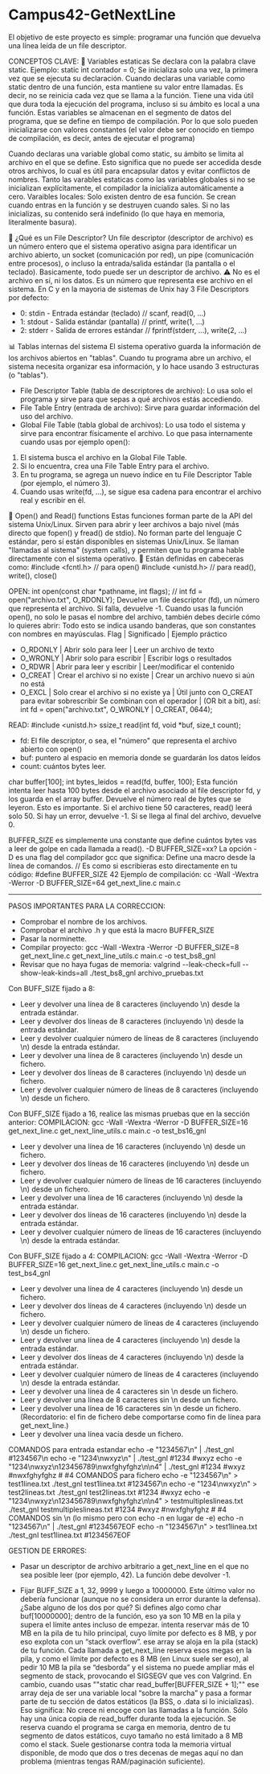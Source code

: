 # Campus42-GetNextLine
El objetivo de este proyecto es simple: programar una función que devuelva una línea leída de un file descriptor.

CONCEPTOS CLAVE:
🔹 Variables estaticas
Se declara con la palabra clave static. Ejemplo: static int contador = 0;
Se inicializa solo una vez, la primera vez que se ejecuta su declaración.
Cuando declaras una variable como static dentro de una función, esta mantiene su valor entre llamadas. Es decir, no se reinicia cada vez que se llama a la función.
Tiene una vida útil que dura toda la ejecución del programa, incluso si su ámbito es local a una función.
Estas variables se almacenan en el segmento de datos del programa, que se define en tiempo de compilación. Por lo que solo pueden inicializarse con valores constantes (el valor debe ser conocido en tiempo de compilación, es decir, antes de ejecutar el programa)

Cuando declaras una variable global como static, su ámbito se limita al archivo en el que se define. Esto significa que no puede ser accedida desde otros archivos, lo cual es útil para encapsular datos y evitar conflictos de nombres.
Tanto las varables estaticas como las variables globales si no se inicializan explícitamente, el compilador la inicializa automáticamente a cero.
Varaibles locales: Solo existen dentro de esa función. Se crean cuando entras en la función y se destruyen cuando sales. Si no las inicializas, su contenido será indefinido (lo que haya en memoria, literalmente basura).

🔹 ¿Qué es un File Descriptor?
Un file descriptor (descriptor de archivo) es un número entero que el sistema operativo asigna para identificar un archivo abierto, un socket (comunicación por red), un pipe (comunicación entre procesos), o incluso la entrada/salida estándar (la pantalla o el teclado). Basicamente, todo puede ser un descriptor de archivo.
⚠️ No es el archivo en sí, ni los datos. Es un número que representa ese archivo en el sistema.
En C y en la mayoria de sistemas de Unix hay 3 File Descriptors por defecto:
- 0: stdin - Entrada estándar (teclado) // scanf, read(0, ...)
- 1: stdout - Salida estándar (pantalla) // printf, write(1, ...)
- 2: stderr - Salida de errores estándar // fprintf(stderr, ...), write(2, ...)

📊 Tablas internas del sistema
El sistema operativo guarda la información de los archivos abiertos en "tablas". Cuando tu programa abre un archivo, el sistema necesita organizar esa información, y lo hace usando 3 estructuras (o "tablas").
- File Descriptor Table (tabla de descriptores de archivo): Lo usa solo el programa y sirve para que sepas a qué archivos estás accediendo.
- File Table Entry (entrada de archivo): Sirve para guardar información del uso del archivo.
- Global File Table (tabla global de archivos): Lo usa todo el sistema	y sirve para encontrar físicamente el archivo.
Lo que pasa internamente cuando usas por ejemplo open():
1. El sistema busca el archivo en la Global File Table.
2. Si lo encuentra, crea una File Table Entry para el archivo.
3. En tu programa, se agrega un nuevo índice en tu File Descriptor Table (por ejemplo, el número 3).
4. Cuando usas write(fd, ...), se sigue esa cadena para encontrar el archivo real y escribir en él.

🔹 Open() and Read() functions
Estas funciones forman parte de la API del sistema Unix/Linux. Sirven para abrir y leer archivos a bajo nivel (más directo que fopen() y fread() de stdio).
No forman parte del lenguaje C estándar, pero sí están disponibles en sistemas Unix/Linux.
Se llaman "llamadas al sistema" (system calls), y permiten que tu programa hable directamente con el sistema operativo.
🔧 Están definidas en cabeceras como:
#include <fcntl.h>    // para open()
#include <unistd.h>   // para read(), write(), close()

OPEN: 
int open(const char *pathname, int flags); // int fd = open("archivo.txt", O_RDONLY);
Devuelve un file descriptor (fd), un número que representa el archivo. Si falla, devuelve -1.
Cuando usas la función open(), no solo le pasas el nombre del archivo, también debes decirle cómo lo quieres abrir:
Todo esto se indica usando banderas, que son constantes con nombres en mayúsculas.
Flag | Significado | Ejemplo práctico
- O_RDONLY | Abrir solo para leer | Leer un archivo de texto
- O_WRONLY | Abrir solo para escribir | Escribir logs o resultados
- O_RDWR | Abrir para leer y escribir | Leer/modificar el contenido
- O_CREAT | Crear el archivo si no existe | Crear un archivo nuevo si aún no está
- O_EXCL | Solo crear el archivo si no existe ya | Útil junto con O_CREAT para evitar sobrescribir
Se combinan con el operador | (OR bit a bit), así: int fd = open("archivo.txt", O_WRONLY | O_CREAT, 0644);

READ: 
#include <unistd.h>
ssize_t read(int fd, void *buf, size_t count);
- fd: El file descriptor, o sea, el "número" que representa el archivo abierto con open()
- buf: puntero al espacio en memoria donde se guardarán los datos leídos
- count: cuántos bytes leer.

char buffer[100];
int bytes_leidos = read(fd, buffer, 100);
Esta función intenta leer hasta 100 bytes desde el archivo asociado al file descriptor fd, y los guarda en el array buffer.
Devuelve el número real de bytes que se leyeron. Esto es importante.
Si el archivo tiene 50 caracteres, read() leerá solo 50.
Si hay un error, devuelve -1.
Si se llega al final del archivo, devuelve 0.

BUFFER_SIZE es simplemente una constante que define cuántos bytes vas a leer de golpe en cada llamada a read(). -D BUFFER_SIZE=xx?
La opción -D es una flag del compilador gcc que significa: Define una macro desde la línea de comandos. // Es como si escribieras esto directamente en tu código: #define BUFFER_SIZE 42
Ejemplo de compilación: cc -Wall -Wextra -Werror -D BUFFER_SIZE=64 get_next_line.c main.c

___________

PASOS IMPORTANTES PARA LA CORRECCION:
- Comprobar el nombre de los archivos.
- Comprobar el archivo .h y que está la macro BUFFER_SIZE
- Pasar la norminette.
- Compilar proyecto: gcc -Wall -Wextra -Werror -D BUFFER_SIZE=8 get_next_line.c get_next_line_utils.c main.c -o test_bs8_gnl
- Revisar que no haya fugas de memoria: valgrind --leak-check=full --show-leak-kinds=all ./test_bs8_gnl archivo_pruebas.txt

Con BUFF_SIZE fijado a 8: 
- Leer y devolver una línea de 8 caracteres (incluyendo \n) desde la entrada estándar.
- Leer y devolver dos líneas de 8 caracteres (incluyendo \n) desde la entrada estándar.
- Leer y devolver cualquier número de líneas de 8 caracteres (incluyendo \n) desde la entrada estándar.
- Leer y devolver una línea de 8 caracteres (incluyendo \n) desde un fichero.
- Leer y devolver dos líneas de 8 caracteres (incluyendo \n) desde un fichero.
- Leer y devolver cualquier número de líneas de 8 caracteres (incluyendo \n) desde un fichero.

Con BUFF_SIZE fijado a 16, realice las mismas pruebas que en la sección anterior: 
COMPILACION: gcc -Wall -Wextra -Werror -D BUFFER_SIZE=16 get_next_line.c get_next_line_utils.c main.c -o test_bs16_gnl
- Leer y devolver una línea de 16 caracteres (incluyendo \n) desde un fichero.
- Leer y devolver dos líneas de 16 caracteres (incluyendo \n) desde un fichero.
- Leer y devolver cualquier número de líneas de 16 caracteres (incluyendo \n) desde un fichero.
- Leer y devolver una línea de 16 caracteres (incluyendo \n) desde la entrada estándar.
- Leer y devolver dos líneas de 16 caracteres (incluyendo \n) desde la entrada estándar.
- Leer y devolver cualquier número de líneas de 16 caracteres (incluyendo \n) desde la entrada estándar.

Con BUFF_SIZE fijado a 4:
COMPILACION: gcc -Wall -Wextra -Werror -D BUFFER_SIZE=16 get_next_line.c get_next_line_utils.c main.c -o test_bs4_gnl
- Leer y devolver una línea de 4 caracteres (incluyendo \n) desde un fichero.
- Leer y devolver dos líneas de 4 caracteres (incluyendo \n) desde un fichero.
- Leer y devolver cualquier número de líneas de 4 caracteres (incluyendo \n) desde un fichero.
- Leer y devolver una línea de 4 caracteres (incluyendo \n) desde la entrada estándar.
- Leer y devolver dos líneas de 4 caracteres (incluyendo \n) desde la entrada estándar.
- Leer y devolver cualquier número de líneas de 4 caracteres (incluyendo \n) desde la entrada estándar.
- Leer y devolver una línea de 4 caracteres sin \n desde un fichero.
- Leer y devolver una línea de 8 caracteres sin \n desde un fichero.
- Leer y devolver una línea de 16 caracteres sin \n desde un fichero. (Recordatorio: el fin de fichero debe comportarse como fin de línea para get_next_line.)
- Leer y devolver una línea vacía desde un fichero.

COMANDOS para entrada estandar
      echo -e "1234567\n" | ./test_gnl 
            #1234567\n
      echo -e "1234\nwxyz\n" | ./test_gnl 
            #1234
            #wxyz
      echo -e "1234\nwxyz\n123456789\nwxfghyfghz\n\n4" | ./test_gnl 
            #1234
            #wxyz
            #nwxfghyfghz
            #
            #4
COMANDOS para fichero
      echo -e "1234567\n" > test1linea.txt
      ./test_gnl test1linea.txt
            #1234567\n
      echo -e "1234\nwxyz\n" > test2lineas.txt
      ./test_gnl test2lineas.txt
            #1234
            #wxyz
      echo -e "1234\nwxyz\n123456789\nwxfghyfghz\n\n4" > testmultipleslineas.txt
      ./test_gnl testmultipleslineas.txt
            #1234
            #wxyz
            #nwxfghyfghz
            #
            #4
COMANDOS sin \n (lo mismo pero con echo -n en lugar de -e)
      echo -n "1234567\n" | ./test_gnl 
            #1234567EOF
      echo -n "1234567\n" > test1linea.txt
      ./test_gnl test1linea.txt
            #1234567EOF

GESTION DE ERRORES:
- Pasar un descriptor de archivo arbitrario a get_next_line en el que no sea posible leer (por ejemplo, 42). La función debe devolver -1.
  
- Fijar BUFF_SIZE a 1, 32, 9999 y luego a 10000000. Este último valor no debería funcionar (aunque no se considera un error durante la defensa). ¿Sabe alguno de los dos por qué? Si defines algo como char buf[10000000]; dentro de la función, eso ya son 10 MB en la pila y supera el límite antes incluso de empezar. intenta reservar más de 10 MB en la pila de tu hilo principal, cuyo límite por defecto es 8 MB, y por eso explota con un “stack overflow”. ese array se aloja en la pila (stack) de tu función. Cada llamada a get_next_line reserva esos megas en la pila, y como el límite por defecto es 8 MB (en Linux suele ser eso), al pedir 10 MB la pila se “desborda” y el sistema no puede ampliar más el segmento de stack, provocando el SIGSEGV que ves con Valgrind. En cambio, cuando usas ""static char read_buffer[BUFFER_SIZE + 1];""
ese array deja de ser una variable local “sobre la marcha” y pasa a formar parte de tu sección de datos estáticos (la BSS, o .data si lo inicializas). Eso significa:
No crece ni encoge con las llamadas a la función. Sólo hay una única copia de read_buffer durante toda la ejecución.
Se reserva cuando el programa se carga en memoria, dentro de tu segmento de datos estáticos, cuyo tamaño no está limitado a 8 MB como el stack. Suele gestionarse contra toda la memoria virtual disponible, de modo que dos o tres decenas de megas aquí no dan problema (mientras tengas RAM/paginación suficiente).


  





